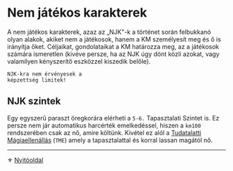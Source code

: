 # Nem játékos karakterek

A nem játékos karakterek, azaz az „NJK"-k a történet során felbukkanó olyan alakok, akiket nem a játékosok, hanem a KM személyesít meg és ő is irányítja őket. Céljaikat, gondolataikat a KM határozza meg, az a játékosok számára ismeretlen (kivéve persze, ha az NJK úgy dönt közli azokat, vagy valamilyen kényszerítő eszközzel kiszedik belőle).

```
NJK-kra nem érvényesek a
képzettség limitek!
```

## NJK szintek

Egy egyszerű paraszt öregkorára elérheti a `5-6.` Tapasztalati Szintet is. Ez persze nem jár automatikus harcérték emelkedéssel, hiszen a `km100` rendszerében csak az nő, amire költünk. Kivétel ez alól a [Tudatalatti Mágiaellenállás](094_aura_magia_akarata_magiaellenallas.md) (`TME`)  amely a tapasztalattal és korral lassan magától nő.

---

⚜️ [Nyitóoldal](start.md#1-karakteralkot%C3%A1s)
